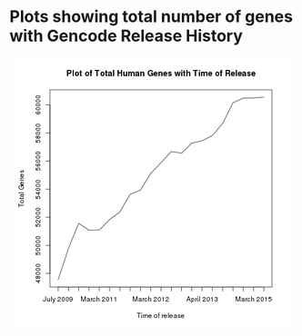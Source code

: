 Plots showing total number of genes with Gencode Release History
================================================================

<p align="center" 
<img src="TotalGenesPlot1.png">

<img src="TotalGenesPlot2.png">
</p>	


